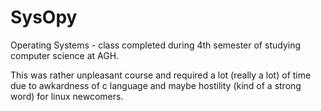 # SysOpy
Operating Systems - class completed during 4th semester of studying computer science at AGH.

This was rather unpleasant course and required a lot (really a lot) of time due to awkardness of c language and maybe hostility 
(kind of a strong word) for linux newcomers.
